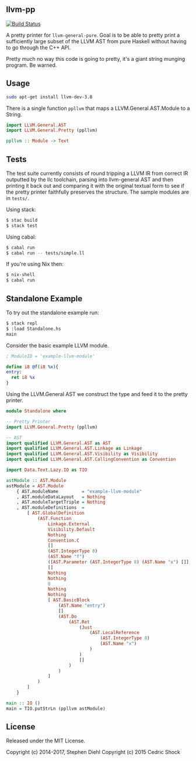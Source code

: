 llvm-pp
-------

[![Build Status](https://travis-ci.org/sdiehl/llvm-pp.svg)](https://travis-ci.org/sdiehl/llvm-pp)

A pretty printer for ``llvm-general-pure``. Goal is to be able to pretty print a
sufficiently large subset of the LLVM AST from pure Haskell without having to go
through the C++ API.

Pretty much no way this code is going to pretty, it's a giant string munging
program. Be warned.

Usage
-----

```bash
sudo apt-get install llvm-dev-3.8
```

There is a single function ``ppllvm`` that maps a LLVM.General.AST.Module to a
String.

```haskell
import LLVM.General.AST
import LLVM.General.Pretty (ppllvm)

ppllvm :: Module -> Text
```

Tests
-----

The test suite currently consists of round tripping a LLVM IR from correct IR
outputted by the llc toolchain, parsing into llvm-general AST and then printing
it back out and comparing it with the original textual form to see if the pretty
printer faithfully preserves the structure. The sample modules are in
``tests/``.

Using stack:

```bash
$ stac build
$ stack test
```
Using cabal:

```bash
$ cabal run
$ cabal run -- tests/simple.ll
```

If you're using Nix then:

```bash
$ nix-shell
$ cabal run
```

Standalone Example
------------------

To try out the standalone example run:

```bash
$ stack repl
$ :load Standalone.hs
main
```

Consider the basic example LLVM module.

```llvm
; ModuleID = 'example-llvm-module'

define i8 @f(i8 %x){
entry:
  ret i8 %x
}
```

Using the LLVM.General AST we construct the type and feed it to the pretty
printer.

```haskell
module Standalone where

-- Pretty Printer
import LLVM.General.Pretty (ppllvm)

-- AST
import qualified LLVM.General.AST as AST
import qualified LLVM.General.AST.Linkage as Linkage
import qualified LLVM.General.AST.Visibility as Visibility
import qualified LLVM.General.AST.CallingConvention as Convention

import Data.Text.Lazy.IO as TIO

astModule :: AST.Module
astModule = AST.Module
    { AST.moduleName         = "example-llvm-module"
    , AST.moduleDataLayout   = Nothing
    , AST.moduleTargetTriple = Nothing
    , AST.moduleDefinitions  =
        [ AST.GlobalDefinition
            (AST.Function
                Linkage.External
                Visibility.Default
                Nothing
                Convention.C
                []
                (AST.IntegerType 8)
                (AST.Name "f")
                ([AST.Parameter (AST.IntegerType 8) (AST.Name "x") []], False)
                []
                Nothing
                Nothing
                0
                Nothing
                Nothing
                [ AST.BasicBlock
                    (AST.Name "entry")
                    []
                    (AST.Do
                        (AST.Ret
                            (Just
                                (AST.LocalReference
                                    (AST.IntegerType 8)
                                    (AST.Name "x")
                                )
                            )
                            []
                        )
                    )
                ]
            )
        ]
    }

main :: IO ()
main = TIO.putStrLn (ppllvm astModule)
```

License
-------

Released under the MIT License.

Copyright (c) 2014-2017, Stephen Diehl
Copyright (c) 2015 Cedric Shock

